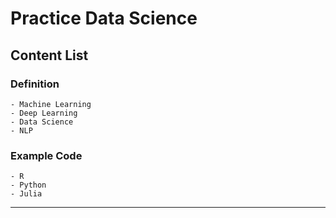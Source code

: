 # Practice Data Science

## Content List
### Definition 
	- Machine Learning 
	- Deep Learning
	- Data Science
	- NLP
### Example Code
	- R
	- Python
	- Julia
---
